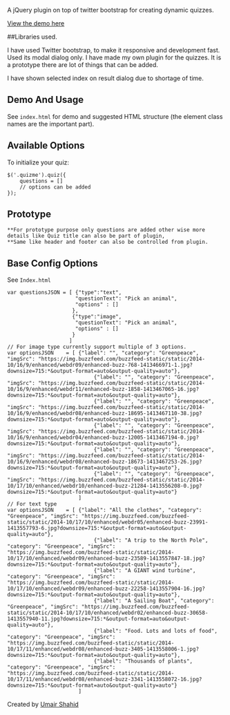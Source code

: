 
A jQuery plugin on top of twitter bootstrap for creating dynamic quizzes. 

[View the demo here](0)

##Libraries used. 

I have used Twitter bootstrap, to make it responsive and development fast. Used its modal dialog only. 
I have made my own plugin for the quizzes. It is a prototype there are lot of things that can be added. 

I have shown selected index on result dialog due to shortage of time. 

## Demo And Usage

See `index.html` for demo and suggested HTML structure (the element class names are the important part).

## Available Options

To initialize your quiz:

    $('.quizme').quiz({
        questions = []
        // options can be added
    });
    
## Prototype
    **For prototype purpose only questions are added other wise more details like Quiz title can also be part of plugin,
    **Same like header and footer can also be controlled from plugin. 


## Base Config Options

See `Index.html`

    var questionsJSON = [ {"type":"text", 
                          "questionText": "Pick an animal",
                          "options" : []
                         },
                         {"type":"image", 
                          "questionText": "Pick an animal",
                          "options" : []
                         } 
                        ]
    // For image type currently support multiple of 3 options.
    var optionsJSON    = [ {"label": "", "category": "Greenpeace", "imgSrc": "https://img.buzzfeed.com/buzzfeed-static/static/2014-10/16/9/enhanced/webdr09/enhanced-buzz-768-1413466971-1.jpg?downsize=715:*&output-format=auto&output-quality=auto"},
                                {"label": "", "category": "Greenpeace", "imgSrc": "https://img.buzzfeed.com/buzzfeed-static/static/2014-10/16/9/enhanced/webdr11/enhanced-buzz-1858-1413467065-16.jpg?downsize=715:*&output-format=auto&output-quality=auto"},
                                {"label": "", "category": "Greenpeace", "imgSrc": "https://img.buzzfeed.com/buzzfeed-static/static/2014-10/16/9/enhanced/webdr08/enhanced-buzz-18695-1413467110-38.jpg?downsize=715:*&output-format=auto&output-quality=auto"},
                                {"label": "", "category": "Greenpeace", "imgSrc": "https://img.buzzfeed.com/buzzfeed-static/static/2014-10/16/9/enhanced/webdr04/enhanced-buzz-12005-1413467194-0.jpg?downsize=715:*&output-format=auto&output-quality=auto"},
                                {"label": "", "category": "Greenpeace", "imgSrc": "https://img.buzzfeed.com/buzzfeed-static/static/2014-10/16/9/enhanced/webdr08/enhanced-buzz-18673-1413467253-26.jpg?downsize=715:*&output-format=auto&output-quality=auto"},
                                {"label": "", "category": "Greenpeace", "imgSrc": "https://img.buzzfeed.com/buzzfeed-static/static/2014-10/17/10/enhanced/webdr10/enhanced-buzz-21284-1413556208-0.jpg?downsize=715:*&output-format=auto&output-quality=auto"}
                           ]
    // For text type
    var optionsJSON    = [ {"label": "All the clothes", "category": "Greenpeace", "imgSrc": "https://img.buzzfeed.com/buzzfeed-static/static/2014-10/17/10/enhanced/webdr05/enhanced-buzz-23991-1413557793-6.jpg?downsize=715:*&output-format=auto&output-quality=auto"},
                                {"label": "A trip to the North Pole", "category": "Greenpeace", "imgSrc": "https://img.buzzfeed.com/buzzfeed-static/static/2014-10/17/10/enhanced/webdr09/enhanced-buzz-23589-1413557847-18.jpg?downsize=715:*&output-format=auto&output-quality=auto"},
                                {"label": "A GIANT wind turbine", "category": "Greenpeace", "imgSrc": "https://img.buzzfeed.com/buzzfeed-static/static/2014-10/17/10/enhanced/webdr09/enhanced-buzz-22258-1413557904-16.jpg?downsize=715:*&output-format=auto&output-quality=auto"},
                                {"label": "A Sailing Boat", "category": "Greenpeace", "imgSrc": "https://img.buzzfeed.com/buzzfeed-static/static/2014-10/17/10/enhanced/webdr02/enhanced-buzz-30658-1413557940-11.jpg?downsize=715:*&output-format=auto&output-quality=auto"},
                                {"label": "Food. Lots and lots of food", "category": "Greenpeace", "imgSrc": "https://img.buzzfeed.com/buzzfeed-static/static/2014-10/17/11/enhanced/webdr08/enhanced-buzz-3405-1413558006-1.jpg?downsize=715:*&output-format=auto&output-quality=auto"},
                                {"label": "Thousands of plants", "category": "Greenpeace", "imgSrc": "https://img.buzzfeed.com/buzzfeed-static/static/2014-10/17/11/enhanced/webdr08/enhanced-buzz-3341-1413558072-16.jpg?downsize=715:*&output-format=auto&output-quality=auto"}
                           ]                     
                           


Created by [Umair Shahid](http://github.com/coldflame) 